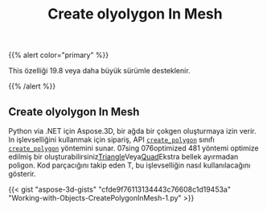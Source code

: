 ﻿---
title: Create olyolygon In Mesh
type: docs
weight: 40
url: /tr/python-net/create-polygon-in-mesh/
description: Python via .NET için Aspose.3D, bir ağda bir çokgen oluşturmaya izin verir. In işlevselliğini kullanmak için, API Mesh sınıfının olyreate. olygon yöntemini sunar.
---
{{% alert color="primary" %}} 

This özelliği 19.8 veya daha büyük sürümle desteklenir.

{{% /alert %}} 
## **Create olyolygon In Mesh**
Python via .NET için Aspose.3D, bir ağda bir çokgen oluşturmaya izin verir. In işlevselliğini kullanmak için sipariş, API [`create_polygon`](https://reference.aspose.com/net/3d/aspose.threed.entities/mesh/methods/createpolygon) sınıfı [`create_polygon`](https://reference.aspose.com/net/3d/aspose.threed.entities/mesh/methods/createpolygon) yöntemini sunar. 07sing 076optimized 481 yöntemi optimize edilmiş bir oluşturabilirsiniz[Triangle](https://reference.aspose.com/net/3d/aspose.threed.entities/mesh/methods/createpolygon)Veya[Quad](https://reference.aspose.com/net/3d/aspose.threed.entities.mesh/createpolygon/methods/1)Ekstra bellek ayırmadan poligon. Kod parçacığını takip eden T, bu işlevselliğin nasıl kullanılacağını gösterir.

{{< gist "aspose-3d-gists" "cfde9f76113134443c76608c1d19453a" "Working-with-Objects-CreatePolygonInMesh-1.py" >}}
